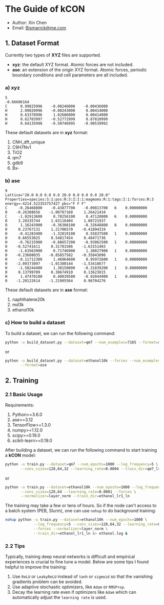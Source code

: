 # The Guide of kCON

* Author: Xin Chen
* Email: Bismarrck@me.com

## 1. Dataset Format

Currently two types of **XYZ** files are supported.
* **xyz**: the default XYZ format. Atomic forces are not included.
* **ase**: an extension of the origin XYZ format. Atomic forces, periodic boundary conditions and cell parameters are all included.

### a) xyz

```
5
-0.66606164
C      0.99825996    -0.00246000    -0.00436000
H      2.09020996    -0.00243000     0.00414000
H      0.63378996     1.02686000     0.00414000
H      0.62703997    -0.52772999     0.87810999
H      0.64135998    -0.50746995    -0.90539992
```

These default datasets are in **xyz** format:

1. CNH\_dft\_unique
2. C9H7Nv1
3. TiO2
4. qm7
5. gdb9
6. Bx-

### b) ase

```
9
Lattice="20.0 0.0 0.0 0.0 20.0 0.0 0.0 0.0 20.0" Properties=species:S:1:pos:R:3:Z:I:1:magmoms:R:1:tags:I:1:forces:R:3 energy=-4214.522353757427 pbc="F F F"
C     -0.26468800    -0.43877700    -0.09813700   6    0.00000000        0    -0.26388656    -1.00787160     1.26421434
C     -1.02913600     0.78256100     0.47120800   6    0.00000000        0     3.28335744     1.63116404     1.08721937
O      1.16243900    -0.36308100    -0.32648800   8    0.00000000        0     0.23767131     1.21706570    -0.41894319
H     -0.41283400    -1.32819100     0.55837500   1    0.00000000        0     0.66553025     0.54817454     0.48471736
H     -0.76215900    -0.88657200    -0.93062500   1    0.00000000        0    -0.52741611     0.31781506    -1.63151403
H     -1.63563900     0.71746900     1.38827900   1    0.00000000        0    -0.23608035    -0.85857582    -0.35843090
H     -0.11712300     1.46064600     0.95972600   1    0.00000000        0    -2.09373097    -1.01380144    -1.53418677
H     -1.58244400     1.30150800    -0.31839200   1    0.00000000        0     0.13799709     0.38674910     0.13623815
H      1.47470100     0.40039500    -0.92044900   1    0.00000000        0    -1.20122614    -1.21905564     0.96704276
```

These default datasets are in **ase** format:

1. naphthalene20k
2. md3k
3. ethanol10k

### c) How to build a dataset

To build a dataset, we can run the following command:

```bash
python -u build_dataset.py --dataset=qm7 --num_examples=7165 --format=xyz
```

or

```bash
python -u build_dataset.py --dataset=ethanol10k --forces --num_examples=10000 \
       --format=ase
```

## 2. Training

### 2.1 Basic Usage

Requirements:

1. Python\>=3.6.0
2. ase\>=3.12
3. TensorFlow\>=1.3.0
4. numpy\>=1.12.0
5. scipy\>=0.19.0
6. scikit-learn\>=0.19.0

After building a dataset, we can run the following command to start training a 
**kCON** model:

```bash
python -u train.py --dataset=qm7 --num_epochs=1000 --log_frequency=5 \
       --conv_sizes=128,64,32 --learning_rate=0.0004 --train_dir=qm7_lr4
```

or

```bash
python -u train.py --dataset=ethanol10k --num_epochs=1000 --log_frequency=5 \
       --conv_sizes=128,64 --learning_rate=0.0001 --forces \
       --normalizer=layer_norm --train_dir=ethanol_lr1_ln
```

The training may take a few or tens of hours. So if the node can't access to a 
batch system (PEB, Slurm), one can use `nohup` to do background training:

```bash
nohup python -u train.py --dataset=ethanol10k --num_epochs=1000 \
             --log_frequency=5 --conv_sizes=128,64,32 --learning_rate=0.0001 \
             --forces --normalizer=layer_norm \
             --train_dir=ethanol_lr1_ln &> ethanol.log &
```

### 2.2 Tips

Typically, training deep neural networks is difficult and empirical experiences
is crucial to fine tune a model. Below are some tips I found helpful to improve
the training:

1. Use `ReLU` or `LeakyReLU` instead of `tanh` or `sigmoid` so that the vanishing gradients problem can be avoided.  
2. Use adaptive stochastic optimizers, like `Adam` or `RMSProp`.
3. Decay the learning rate even if optimizers like `Adam` which can automatically adjust the `learning rate` is used.
